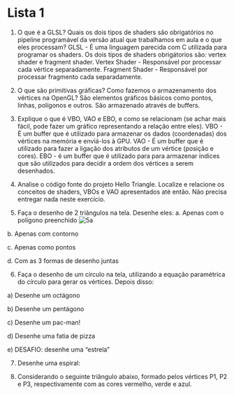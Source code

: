 # Lista 1 #

1. O que é a GLSL? Quais os dois tipos de shaders são obrigatórios no pipeline programável da versão atual que trabalhamos em aula e o que eles processam?
   GLSL - É uma linguagem parecida com C utilizada para programar os shaders. Os dois tipos de shaders obrigátorios são: vertex shader e fragment shader.
   Vertex Shader - Responsável por processar cada vértice separadamente.
   Fragment Shader - Responsável por processar fragmento cada separadamente.

2. O que são primitivas gráficas? Como fazemos o armazenamento dos vértices na OpenGL?
   São elementos gráficos básicos como pontos, linhas, polígonos e outros. São armazenado através de buffers.
   
4. Explique o que é VBO, VAO e EBO, e como se relacionam (se achar mais fácil, pode fazer um gráfico representando a relação entre eles).
   VBO - É um buffer que é utilizado para armazenar os dados (coordenadas) dos vértices na memória e enviá-los à GPU.
   VAO - É um buffer que é utilizado para fazer a ligação dos atributos de um vértice (posição e cores).
   EBO - é um buffer que é utilizado para para armazenar índices que são utilizados para decidir a ordem dos vértices a serem desenhados.

5. Analise o código fonte do projeto Hello Triangle. Localize e relacione os conceitos de shaders, VBOs e VAO apresentados até então. Não precisa entregar nada neste exercício.

6. Faça o desenho de 2 triângulos na tela. Desenhe eles:
a. Apenas com o polígono preenchido
![5a]([https://github.com/fernandofacco/Projetos-Processamento-Grafico-2023_2/blob/main/Lista1/Prints/5a.jpg])


b. Apenas com contorno

c. Apenas como pontos

d. Com as 3 formas de desenho juntas

6. Faça o desenho de um círculo na tela, utilizando a equação paramétrica do círculo para gerar os vértices. Depois disso:

a) Desenhe um octágono

b) Desenhe um pentágono

c) Desenhe um pac-man!

d) Desenhe uma fatia de pizza

e) DESAFIO: desenhe uma “estrela”

7. Desenhe uma espiral:

8. Considerando o seguinte triângulo abaixo, formado pelos vértices P1, P2 e P3, respectivamente com as cores vermelho, verde e azul.
